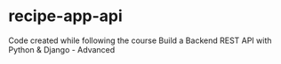 # recipe-app-api
Code created while following the course Build a Backend REST API with Python &amp; Django - Advanced
